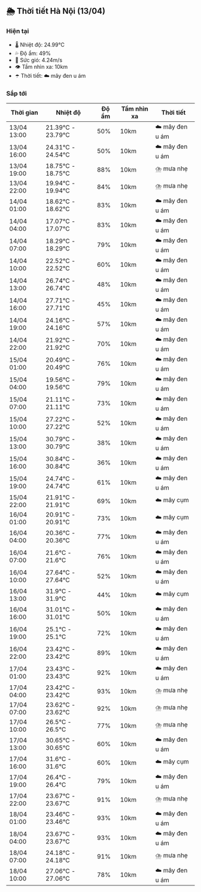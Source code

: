## 🌦️ Thời tiết Hà Nội (13/04)

### Hiện tại

- 🌡️ Nhiệt độ: 24.99℃
- 💦 Độ ẩm: 49%
- 💨 Sức gió: 4.24m/s
- 👁️ Tầm nhìn xa: 10km
- ☂️ Thời tiết: ☁️ mây đen u ám

### Sắp tới

| Thời gian | Nhiệt độ | Độ ẩm | Tầm nhìn xa | Thời tiết |
| --- | --- | --- | --- | --- |
| 13/04 13:00 | 21.39℃ - 23.79℃ | 50% | 10km | ☁️ mây đen u ám |
| 13/04 16:00 | 24.31℃ - 24.54℃ | 50% | 10km | ☁️ mây đen u ám |
| 13/04 19:00 | 18.75℃ - 18.75℃ | 88% | 10km | ⛈️ mưa nhẹ |
| 13/04 22:00 | 19.94℃ - 19.94℃ | 84% | 10km | ⛈️ mưa nhẹ |
| 14/04 01:00 | 18.62℃ - 18.62℃ | 83% | 10km | ☁️ mây đen u ám |
| 14/04 04:00 | 17.07℃ - 17.07℃ | 83% | 10km | ☁️ mây đen u ám |
| 14/04 07:00 | 18.29℃ - 18.29℃ | 79% | 10km | ☁️ mây đen u ám |
| 14/04 10:00 | 22.52℃ - 22.52℃ | 60% | 10km | ☁️ mây đen u ám |
| 14/04 13:00 | 26.74℃ - 26.74℃ | 48% | 10km | ☁️ mây đen u ám |
| 14/04 16:00 | 27.71℃ - 27.71℃ | 45% | 10km | ☁️ mây đen u ám |
| 14/04 19:00 | 24.16℃ - 24.16℃ | 57% | 10km | ☁️ mây đen u ám |
| 14/04 22:00 | 21.92℃ - 21.92℃ | 70% | 10km | ☁️ mây đen u ám |
| 15/04 01:00 | 20.49℃ - 20.49℃ | 76% | 10km | ☁️ mây đen u ám |
| 15/04 04:00 | 19.56℃ - 19.56℃ | 79% | 10km | ☁️ mây đen u ám |
| 15/04 07:00 | 21.11℃ - 21.11℃ | 73% | 10km | ☁️ mây đen u ám |
| 15/04 10:00 | 27.22℃ - 27.22℃ | 52% | 10km | ☁️ mây đen u ám |
| 15/04 13:00 | 30.79℃ - 30.79℃ | 38% | 10km | ☁️ mây đen u ám |
| 15/04 16:00 | 30.84℃ - 30.84℃ | 36% | 10km | ☁️ mây đen u ám |
| 15/04 19:00 | 24.74℃ - 24.74℃ | 61% | 10km | ☁️ mây đen u ám |
| 15/04 22:00 | 21.91℃ - 21.91℃ | 69% | 10km | ☁️ mây cụm |
| 16/04 01:00 | 20.91℃ - 20.91℃ | 73% | 10km | ☁️ mây cụm |
| 16/04 04:00 | 20.36℃ - 20.36℃ | 77% | 10km | ☁️ mây đen u ám |
| 16/04 07:00 | 21.6℃ - 21.6℃ | 76% | 10km | ☁️ mây đen u ám |
| 16/04 10:00 | 27.64℃ - 27.64℃ | 52% | 10km | ☁️ mây đen u ám |
| 16/04 13:00 | 31.9℃ - 31.9℃ | 44% | 10km | ☁️ mây cụm |
| 16/04 16:00 | 31.01℃ - 31.01℃ | 50% | 10km | ☁️ mây đen u ám |
| 16/04 19:00 | 25.1℃ - 25.1℃ | 72% | 10km | ☁️ mây đen u ám |
| 16/04 22:00 | 23.42℃ - 23.42℃ | 89% | 10km | ☁️ mây đen u ám |
| 17/04 01:00 | 23.43℃ - 23.43℃ | 92% | 10km | ☁️ mây đen u ám |
| 17/04 04:00 | 23.42℃ - 23.42℃ | 93% | 10km | ⛈️ mưa nhẹ |
| 17/04 07:00 | 23.62℃ - 23.62℃ | 92% | 10km | ⛈️ mưa nhẹ |
| 17/04 10:00 | 26.5℃ - 26.5℃ | 77% | 10km | ⛈️ mưa nhẹ |
| 17/04 13:00 | 30.65℃ - 30.65℃ | 60% | 10km | ☁️ mây đen u ám |
| 17/04 16:00 | 31.6℃ - 31.6℃ | 60% | 10km | ☁️ mây cụm |
| 17/04 19:00 | 26.4℃ - 26.4℃ | 79% | 10km | ☁️ mây đen u ám |
| 17/04 22:00 | 23.67℃ - 23.67℃ | 91% | 10km | ⛈️ mưa nhẹ |
| 18/04 01:00 | 23.46℃ - 23.46℃ | 93% | 10km | ☁️ mây đen u ám |
| 18/04 04:00 | 23.67℃ - 23.67℃ | 93% | 10km | ☁️ mây đen u ám |
| 18/04 07:00 | 24.18℃ - 24.18℃ | 91% | 10km | ⛈️ mưa nhẹ |
| 18/04 10:00 | 27.06℃ - 27.06℃ | 78% | 10km | ☁️ mây đen u ám |

